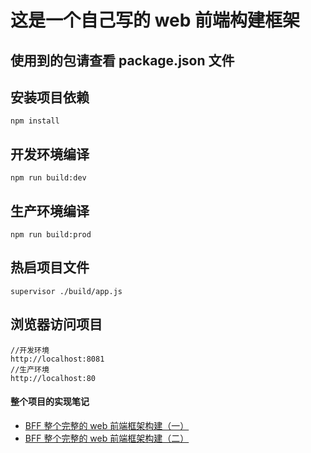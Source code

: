 # 这是一个自己写的 web 前端构建框架
## 使用到的包请查看 package.json 文件  
##  安装项目依赖
```
npm install
```
## 开发环境编译
```
npm run build:dev
```
## 生产环境编译
```
npm run build:prod
```
## 热启项目文件
```
supervisor ./build/app.js
```
## 浏览器访问项目
```
//开发环境
http://localhost:8081
//生产环境
http://localhost:80
```
#### 整个项目的实现笔记
-   [BFF 整个完整的 web 前端框架构建（一）](https://www.jianshu.com/p/a829b1da7ed0)
-   [BFF 整个完整的 web 前端框架构建（二）](https://www.jianshu.com/p/e928ed631313)